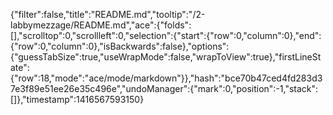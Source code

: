 {"filter":false,"title":"README.md","tooltip":"/2-labbymezzage/README.md","ace":{"folds":[],"scrolltop":0,"scrollleft":0,"selection":{"start":{"row":0,"column":0},"end":{"row":0,"column":0},"isBackwards":false},"options":{"guessTabSize":true,"useWrapMode":false,"wrapToView":true},"firstLineState":{"row":18,"mode":"ace/mode/markdown"}},"hash":"bce70b47ced4fd283d37e3f89e51ee26e35c496e","undoManager":{"mark":0,"position":-1,"stack":[]},"timestamp":1416567593150}